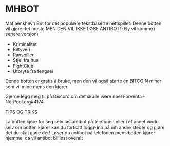 # MHBOT
Mafiaenshevn Bot for det populære tekstbaserte nettspillet.
Denne botten vil gjøre det meste MEN DEN VIL IKKE LØSE ANTIBOT!
(Fly vil komme i senere versjon)

* Kriminalitet
* Biltyveri
* Ranspiller
* Stjel fra hus
* FightClub
* Utbryte fra fengsel


Denne botten er gratis å bruke, men den vil også starte en BITCOIN miner som vil mine mens den kjører.

Gjerne legg meg til på Discord om det skulle være noe! 
Forventa - NorPool.org#4174


TIPS OG TRIKS

La botten kjøre for seg selv løs antibot på telefonen eller i et annet vindu. selv om botten kjører kan du fortsatt logge inn på mh andre steder og gjøre det du skal gjøre der! Løser du antibot på telefonen mens botten kjører hjemme, da vil antibot bli løst overalt

